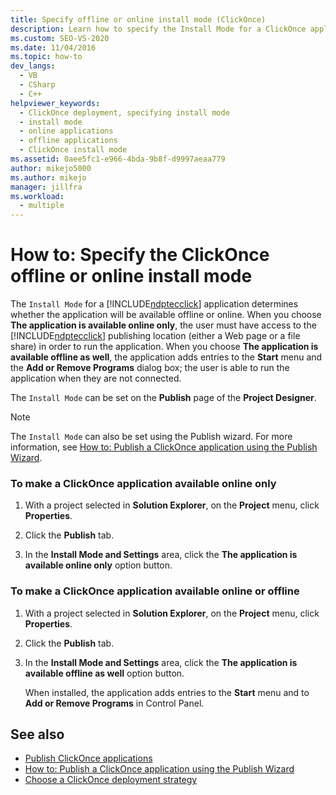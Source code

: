 ```yaml
---
title: Specify offline or online install mode (ClickOnce)
description: Learn how to specify the Install Mode for a ClickOnce application, which determines whether the application is available offline or online.
ms.custom: SEO-VS-2020
ms.date: 11/04/2016
ms.topic: how-to
dev_langs: 
  - VB
  - CSharp
  - C++
helpviewer_keywords: 
  - ClickOnce deployment, specifying install mode
  - install mode
  - online applications
  - offline applications
  - ClickOnce install mode
ms.assetid: 0aee5fc1-e966-4bda-9b8f-d9997aeaa779
author: mikejo5000
ms.author: mikejo
manager: jillfra
ms.workload: 
  - multiple
---
```

# How to: Specify the ClickOnce offline or online install mode
The `Install Mode` for a [!INCLUDE[ndptecclick](../deployment/includes/ndptecclick_md.md)] application determines whether the application will be available offline or online. When you choose **The application is available online only**, the user must have access to the [!INCLUDE[ndptecclick](../deployment/includes/ndptecclick_md.md)] publishing location (either a Web page or a file share) in order to run the application. When you choose **The application is available offline as well**, the application adds entries to the **Start** menu and the **Add or Remove Programs** dialog box; the user is able to run the application when they are not connected.

The `Install Mode` can be set on the **Publish** page of the **Project Designer**.

> [!NOTE]
> The `Install Mode` can also be set using the Publish wizard. For more information, see [How to: Publish a ClickOnce application using the Publish Wizard](../deployment/how-to-publish-a-clickonce-application-using-the-publish-wizard.md).

### To make a ClickOnce application available online only

1. With a project selected in **Solution Explorer**, on the **Project** menu, click **Properties**.

2. Click the **Publish** tab.

3. In the **Install Mode and Settings** area, click the **The application is available online only** option button.

### To make a ClickOnce application available online or offline

1. With a project selected in **Solution Explorer**, on the **Project** menu, click **Properties**.

2. Click the **Publish** tab.

3. In the **Install Mode and Settings** area, click the **The application is available offline as well** option button.

     When installed, the application adds entries to the **Start** menu and to **Add or Remove Programs** in Control Panel.

## See also
- [Publish ClickOnce applications](../deployment/publishing-clickonce-applications.md)
- [How to: Publish a ClickOnce application using the Publish Wizard](../deployment/how-to-publish-a-clickonce-application-using-the-publish-wizard.md)
- [Choose a ClickOnce deployment strategy](../deployment/choosing-a-clickonce-deployment-strategy.md)